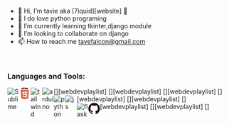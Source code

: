 - 👋 Hi, I’m tavie aka [7iquid][website] 👋
- 👀 I do love python programing
- 🌱 I’m currently learning tkinter,django module
- 💞️ I’m looking to collaborate on django
- 📫 How to reach me tavefalcon@gmail.com

<!---
7iquid/7iquid is a ✨ special ✨ repository because its `README.md` (this file) appears on your GitHub profile.
You can click the Preview link to take a look at your changes.
--->


<br />

### Languages and Tools:

[<img align="left" alt="Sublime" width="26px" src="https://cdn.jsdelivr.net/npm/simple-icons@3.13.0/icons/sublimetext.svg"/>][webdevplaylist]
[<img align="left" alt="HTML5" width="26px" src="https://raw.githubusercontent.com/github/explore/80688e429a7d4ef2fca1e82350fe8e3517d3494d/topics/html/html.png" />][webdevplaylist]
[<img align="left" alt="tailwind" width="26px" src="https://cdn.jsdelivr.net/npm/simple-icons@3.13.0/icons/tailwindcss.svg" />][webdevplaylist]
[<img align="left" alt="arduino" width="26px" src="https://cdn.jsdelivr.net/npm/simple-icons@3.13.0/icons/tailwindcss.svg" />][webdevplaylist]
[<img align="left" alt="python" width="26px" src="https://cdn.jsdelivr.net/npm/simple-icons@3.13.0/icons/python.svg" />][webdevplaylist]
[<img align="left" alt="js" width="26px" src="https://cdn.jsdelivr.net/npm/simple-icons@3.13.0/icons/javascript.svg" />][webdevplaylist]
[<img align="left" alt="flask" width="26px" src="https://raw.githubusercontent.com/github/explore/78df643247d429f6cc873026c0622819ad797942/topics/flask/flask.svg" />][webdevplaylist]
[<img align="left" alt="GitHub" width="26px" src="https://raw.githubusercontent.com/github/explore/78df643247d429f6cc873026c0622819ad797942/topics/github/github.png" />]


<br />
<br />

